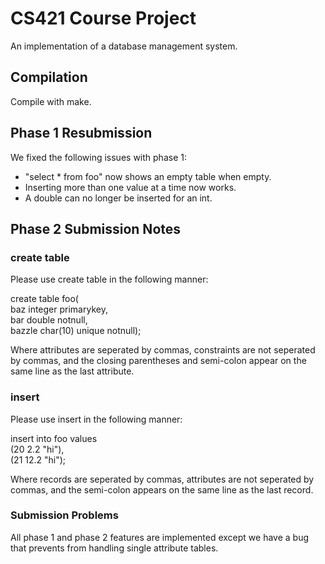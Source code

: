 # CS421 Course Project
An implementation of a database management system.
## Compilation
Compile with make.
## Phase 1 Resubmission
We fixed the following issues with phase 1:
- "select * from foo" now shows an empty table when empty.
- Inserting more than one value at a time now works.
- A double can no longer be inserted for an int.
## Phase 2 Submission Notes
### create table
Please use create table in the following manner:

create table foo(\
baz integer primarykey,\
bar double notnull,\
bazzle char(10) unique notnull);

Where attributes are seperated by commas, constraints are not seperated by commas, and the closing parentheses and semi-colon appear on the same line as the last attribute. 
### insert
Please use insert in the following manner:

insert into foo values\
(20 2.2 "hi"),\
(21 12.2 "hi");

Where records are seperated by commas, attributes are not seperated by commas, and the semi-colon appears on the same line as the last record.
### Submission Problems
All phase 1 and phase 2 features are implemented except we have a bug that prevents from handling single attribute tables.